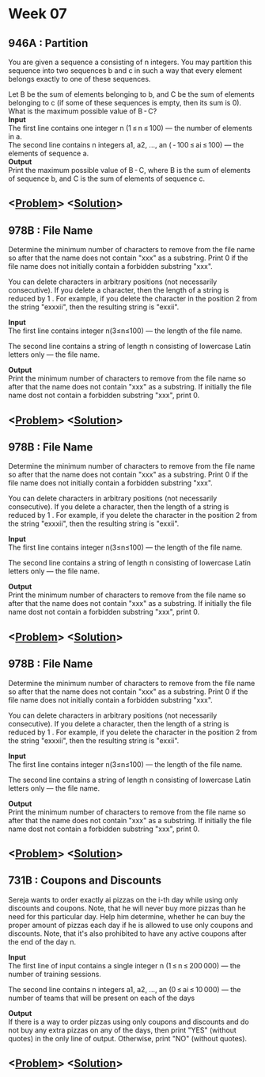 # Week 07

## 946A : Partition 

You are given a sequence a consisting of n integers. You may partition this sequence into two sequences b and c in such a way that every element belongs exactly to one of these sequences.

Let B be the sum of elements belonging to b, and C be the sum of elements belonging to c (if some of these sequences is empty, then its sum is 0). What is the maximum possible value of B - C?  
**Input**<br>
The first line contains one integer n (1 ≤ n ≤ 100) — the number of elements in a.  
The second line contains n integers a1, a2, ..., an ( - 100 ≤ ai ≤ 100) — the elements of sequence a.  
**Output**<br>
Print the maximum possible value of B - C, where B is the sum of elements of sequence b, and C is the sum of elements of sequence c.
## <[**Problem**](http://codeforces.com/problemset/problem/946/A/)> <[**Solution**](http://codeforces.com/problemset/submission/946/44526833)>

## 978B : File Name 

Determine the minimum number of characters to remove from the file name so after that the name does not contain "xxx" as a substring. Print 0 if the file name does not initially contain a forbidden substring "xxx".

You can delete characters in arbitrary positions (not necessarily consecutive). If you delete a character, then the length of a string is reduced by 
1
. For example, if you delete the character in the position 
2
 from the string "exxxii", then the resulting string is "exxii".
 
**Input**<br>
The first line contains integer n(3≤n≤100) — the length of the file name.

The second line contains a string of length n consisting of lowercase Latin letters only — the file name.

**Output**<br>
Print the minimum number of characters to remove from the file name so after that the name does not contain "xxx" as a substring. If initially the file name dost not contain a forbidden substring "xxx", print 0.
## <[**Problem**](http://codeforces.com/problemset/problem/978/B)> <[**Solution**](http://codeforces.com/contest/978/submission/44742411)>

## 978B : File Name 

Determine the minimum number of characters to remove from the file name so after that the name does not contain "xxx" as a substring. Print 0 if the file name does not initially contain a forbidden substring "xxx".

You can delete characters in arbitrary positions (not necessarily consecutive). If you delete a character, then the length of a string is reduced by 
1
. For example, if you delete the character in the position 
2
 from the string "exxxii", then the resulting string is "exxii".
 
**Input**<br>
The first line contains integer n(3≤n≤100) — the length of the file name.

The second line contains a string of length n consisting of lowercase Latin letters only — the file name.

**Output**<br>
Print the minimum number of characters to remove from the file name so after that the name does not contain "xxx" as a substring. If initially the file name dost not contain a forbidden substring "xxx", print 0.
## <[**Problem**](http://codeforces.com/problemset/problem/978/B)> <[**Solution**](http://codeforces.com/contest/978/submission/44742411)>

## 978B : File Name 

Determine the minimum number of characters to remove from the file name so after that the name does not contain "xxx" as a substring. Print 0 if the file name does not initially contain a forbidden substring "xxx".

You can delete characters in arbitrary positions (not necessarily consecutive). If you delete a character, then the length of a string is reduced by 
1
. For example, if you delete the character in the position 
2
 from the string "exxxii", then the resulting string is "exxii".
 
**Input**<br>
The first line contains integer n(3≤n≤100) — the length of the file name.

The second line contains a string of length n consisting of lowercase Latin letters only — the file name.

**Output**<br>
Print the minimum number of characters to remove from the file name so after that the name does not contain "xxx" as a substring. If initially the file name dost not contain a forbidden substring "xxx", print 0.
## <[**Problem**](http://codeforces.com/problemset/problem/978/B)> <[**Solution**](http://codeforces.com/contest/978/submission/44742411)>

## 731B : Coupons and Discounts

Sereja wants to order exactly ai pizzas on the i-th day while using only discounts and coupons. Note, that he will never buy more pizzas than he need for this particular day. Help him determine, whether he can buy the proper amount of pizzas each day if he is allowed to use only coupons and discounts. Note, that it's also prohibited to have any active coupons after the end of the day n.

**Input**<br>
The first line of input contains a single integer n (1 ≤ n ≤ 200 000) — the number of training sessions.

The second line contains n integers a1, a2, ..., an (0 ≤ ai ≤ 10 000) — the number of teams that will be present on each of the days

**Output**<br>
If there is a way to order pizzas using only coupons and discounts and do not buy any extra pizzas on any of the days, then print "YES" (without quotes) in the only line of output. Otherwise, print "NO" (without quotes).
## <[**Problem**](http://codeforces.com/problemset/problem/731/B)> <[**Solution**](http://codeforces.com/problemset/submission/731/44832196)>
